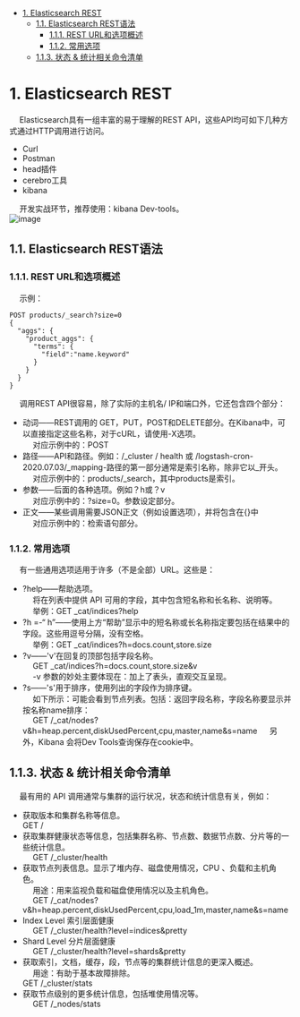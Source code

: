 

<!-- TOC -->

- [1. Elasticsearch REST](#1-elasticsearch-rest)
    - [1.1. Elasticsearch REST语法](#11-elasticsearch-rest语法)
        - [1.1.1. REST URL和选项概述](#111-rest-url和选项概述)
        - [1.1.2. 常用选项](#112-常用选项)
    - [1.1.3. 状态 & 统计相关命令清单](#113-状态--统计相关命令清单)

<!-- /TOC -->

# 1. Elasticsearch REST  
<!-- 
干货 | Elasticsearch 开发实战常用命令清单 
https://mp.weixin.qq.com/s/5vdAd8_x056HGYvRjsdzcQ
-->
&emsp; Elasticsearch具有一组丰富的易于理解的REST API，这些API均可如下几种方式通过HTTP调用进行访问。  

* Curl
* Postman
* head插件
* cerebro工具
* kibana  

&emsp; 开发实战环节，推荐使用：kibana Dev-tools。  
![image](https://gitee.com/wt1814/pic-host/raw/master/images/ES/es-22.png)  

## 1.1. Elasticsearch REST语法   
### 1.1.1. REST URL和选项概述  
&emsp; 示例：  

```text
POST products/_search?size=0
{
  "aggs": {
    "product_aggs": {
      "terms": {
        "field":"name.keyword"
      }
    }
  }
}
```

&emsp; 调用REST API很容易，除了实际的主机名/ IP和端口外，它还包含四个部分：  

* 动词——REST调用的 GET，PUT，POST和DELETE部分。在Kibana中，可以直接指定这些名称，对于cURL，请使用-X选项。  
&emsp; 对应示例中的：POST  
* 路径——API和路径。例如：/_cluster / health 或 /logstash-cron-2020.07.03/_mapping-路径的第一部分通常是索引名称，除非它以_开头。  
&emsp; 对应示例中的：products/_search，其中products是索引。  
* 参数——后面的各种选项。例如？h或？v    
&emsp; 对应示例中的：?size=0。参数设定部分。  
* 正文——某些调用需要JSON正文（例如设置选项），并将包含在{}中  
&emsp; 对应示例中的：检索语句部分。  

### 1.1.2. 常用选项  
&emsp; 有一些通用选项适用于许多（不是全部）URL。这些是：  

* ?help——帮助选项。  
&emsp; 将在列表中提供 API 可用的字段，其中包含短名称和长名称、说明等。  
&emsp; 举例：GET _cat/indices?help  
* ?h =-“ h”——使用上方“帮助”显示中的短名称或长名称指定要包括在结果中的字段。这些用逗号分隔，没有空格。  
&emsp; 举例：GET _cat/indices?h=docs.count,store.size  
* ?v——'v'在回复的顶部包括字段名称。  
&emsp; GET _cat/indices?h=docs.count,store.size&v  
&emsp; -v 参数的妙处主要体现在：加上了表头，直观交互呈现。  
* ?s——'s'用于排序，使用列出的字段作为排序键。  
&emsp; 如下所示：可能会看到节点列表。包括：返回字段名称，字段名称要显示并按名称name排序：  
&emsp; GET /_cat/nodes?v&h=heap.percent,diskUsedPercent,cpu,master,name&s=name
&emsp; 另外，Kibana 会将Dev Tools查询保存在cookie中。  

## 1.1.3. 状态 & 统计相关命令清单  
&emsp; 最有用的 API 调用通常与集群的运行状况，状态和统计信息有关，例如：  

* 获取版本和集群名称等信息。  
GET /   
* 获取集群健康状态等信息，包括集群名称、节点数、数据节点数、分片等的一些统计信息。  
&emsp; GET /_cluster/health  
* 获取节点列表信息。显示了堆内存、磁盘使用情况，CPU 、负载和主机角色。  
&emsp; 用途：用来监视负载和磁盘使用情况以及主机角色。  
&emsp; GET /_cat/nodes?v&h=heap.percent,diskUsedPercent,cpu,load_1m,master,name&s=name  
* Index Level 索引层面健康  
&emsp; GET /_cluster/health?level=indices&pretty  
* Shard Level 分片层面健康  
&emsp; GET /_cluster/health?level=shards&pretty  
* 获取索引，文档，缓存，段，节点等的集群统计信息的更深入概述。  
&emsp; 用途：有助于基本故障排除。  
GET /_cluster/stats   
* 获取节点级别的更多统计信息，包括堆使用情况等。  
&emsp; GET /_nodes/stats   
